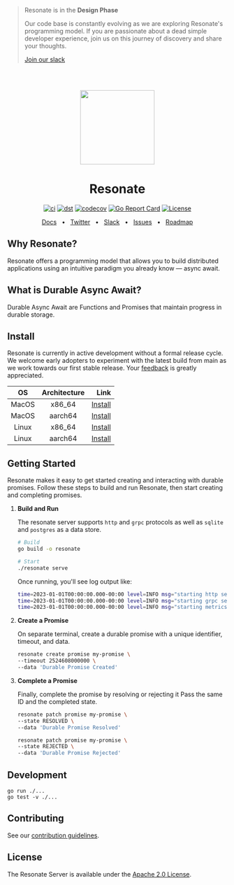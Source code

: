 > Resonate is in the **Design Phase**
>
> Our code base is constantly evolving as we are exploring Resonate's programming model. If you are passionate about a dead simple developer experience, join us on this journey of discovery and share your thoughts.
>
> [Join our slack](https://resonatehqcommunity.slack.com)

<br /><br />

<p align="center">
    <img height="170"src="./docs/img/echo.png">
</p>

<h1 align="center">Resonate</h1>

<div align="center">

[![ci](https://github.com/resonatehq/resonate/actions/workflows/cicd.yaml/badge.svg)](https://github.com/resonatehq/resonate/actions/workflows/cicd.yaml)
[![dst](https://github.com/resonatehq/resonate/actions/workflows/dst.yaml/badge.svg)](https://github.com/resonatehq/resonate/actions/workflows/dst.yaml)
[![codecov](https://codecov.io/gh/resonatehq/resonate/branch/main/graph/badge.svg)](https://codecov.io/gh/resonatehq/resonate)
[![Go Report Card](https://goreportcard.com/badge/github.com/resonatehq/resonate)](https://goreportcard.com/report/github.com/resonatehq/resonate)
[![License](https://img.shields.io/badge/License-Apache_2.0-blue.svg)](https://opensource.org/licenses/Apache-2.0)

</div>

<div align="center">
<a href="https://docs.resonatehq.io">Docs</a>
  <span>&nbsp;&nbsp;•&nbsp;&nbsp;</span>
  <a href="https://twitter.com/resonatehqio">Twitter</a>
  <span>&nbsp;&nbsp;•&nbsp;&nbsp;</span>
  <a href="https://resonatehqcommunity.slack.com">Slack</a>
  <span>&nbsp;&nbsp;•&nbsp;&nbsp;</span>
  <a href="https://github.com/resonatehq/resonate/issues">Issues</a>
  <span>&nbsp;&nbsp;•&nbsp;&nbsp;</span>
  <a href="https://github.com/resonatehq/resonate/issues/131">Roadmap</a>
  <br />
</div>

## Why Resonate?

Resonate offers a programming model that allows you to build distributed applications using an intuitive paradigm you already know — async await.

## What is Durable Async Await?

Durable Async Await are Functions and Promises that maintain progress in durable storage.

## Install

Resonate is currently in active development without a formal release cycle. We welcome early adopters to experiment with the latest build from main as we work towards our first stable release. Your [feedback](https://github.com/resonatehq/resonate/issues/new/choose) is greatly appreciated.

|  OS   | Architecture |                                                                               Link |
| :---: | :----------: | ---------------------------------------------------------------------------------: |
| MacOS |    x86_64    |  [Install](https://storage.googleapis.com/resonate-release/darwin-x86_64/resonate) |
| MacOS |   aarch64    | [Install](https://storage.googleapis.com/resonate-release/darwin-aarch64/resonate) |
| Linux |    x86_64    |   [Install](https://storage.googleapis.com/resonate-release/linux-x86_64/resonate) |
| Linux |   aarch64    |  [Install](https://storage.googleapis.com/resonate-release/linux-aarch64/resonate) |

## Getting Started

Resonate makes it easy to get started creating and interacting with durable promises. Follow these steps to build and run Resonate, then start creating and completing promises.

1. **Build and Run**

   The resonate server supports `http` and `grpc` protocols as well as `sqlite` and `postgres` as a data store.

   ```bash
   # Build
   go build -o resonate

   # Start
   ./resonate serve
   ```

   Once running, you'll see log output like:

   ```bash
   time=2023-01-01T00:00:00.000-00:00 level=INFO msg="starting http server" addr=0.0.0.0:8001
   time=2023-01-01T00:00:00.000-00:00 level=INFO msg="starting grpc server" addr=0.0.0.0:50051
   time=2023-01-01T00:00:00.000-00:00 level=INFO msg="starting metrics server" addr=:9090
   ```

2. **Create a Promise**

   On separate terminal, create a durable promise with a unique identifier, timeout, and data.

   ```bash
   resonate create promise my-promise \
   --timeout 2524608000000 \
   --data 'Durable Promise Created'
   ```

3. **Complete a Promise**

   Finally, complete the promise by resolving or rejecting it Pass the same ID and the completed state.

   ```bash
   resonate patch promise my-promise \
   --state RESOLVED \
   --data 'Durable Promise Resolved'
   ```

   ```bash
   resonate patch promise my-promise \
   --state REJECTED \
   --data 'Durable Promise Rejected'
   ```

## Development

```
go run ./...
go test -v ./...
```

## Contributing

See our [contribution guidelines](CONTRIBUTING.md).

## License

The Resonate Server is available under the [Apache 2.0 License](LICENSE).
